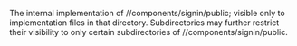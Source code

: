 The internal implementation of //components/signin/public; visible only to
implementation files in that directory. Subdirectories may further restrict
their visibility to only certain subdirectories of //components/signin/public.
